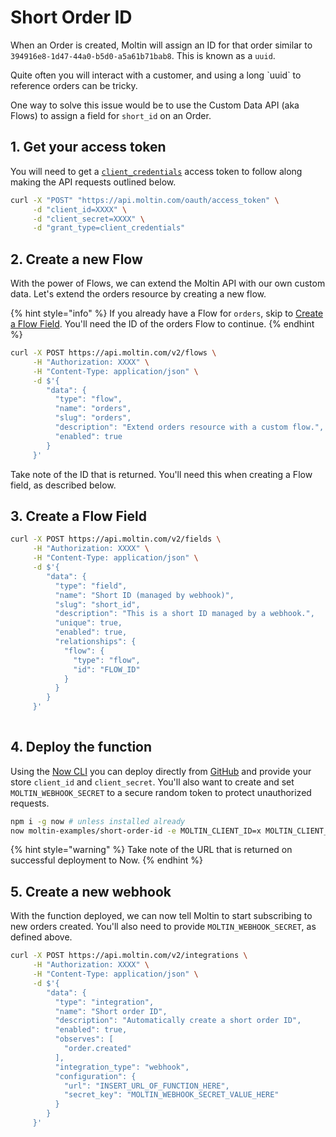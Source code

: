 # Short Order ID

When an Order is created, Moltin will assign an ID for that order similar to `394916e8-1d47-44a0-b5d0-a5a61b71bab8`. This is known as a `uuid`.

Quite often you will interact with a customer, and using a long \`uuid\` to reference orders can be tricky.

One way to solve this issue would be to use the Custom Data API \(aka Flows\) to assign a field for `short_id` on an Order.

## 1. Get your access token

You will need to get a [`client_credentials`](https://docs.moltin.com/basics/authentication/client-credential-token) access token to follow along making the API requests outlined below.

```bash
curl -X "POST" "https://api.moltin.com/oauth/access_token" \
     -d "client_id=XXXX" \
     -d "client_secret=XXXX" \
     -d "grant_type=client_credentials"
```

## 2. Create a new Flow

With the power of Flows, we can extend the Moltin API with our own custom data. Let's extend the orders resource by creating a new flow.

{% hint style="info" %}
If you already have a Flow for `orders`, skip to [Create a Flow Field](short-order-id.md#2-create-a-flow-field). You'll need the ID of the orders Flow to continue.
{% endhint %}

```bash
curl -X POST https://api.moltin.com/v2/flows \
     -H "Authorization: XXXX" \
     -H "Content-Type: application/json" \
     -d $'{
        "data": {
          "type": "flow",
          "name": "orders",
          "slug": "orders",
          "description": "Extend orders resource with a custom flow.",
          "enabled": true
        }
     }'
```

Take note of the ID that is returned. You'll need this when creating a Flow field, as described below.

## 3. Create a Flow Field

```bash
curl -X POST https://api.moltin.com/v2/fields \
     -H "Authorization: XXXX" \
     -H "Content-Type: application/json" \
     -d $'{
        "data": {
          "type": "field",
          "name": "Short ID (managed by webhook)",
          "slug": "short_id",
          "description": "This is a short ID managed by a webhook.",
          "unique": true,
          "enabled": true,
          "relationships": {
            "flow": {
              "type": "flow",
              "id": "FLOW_ID"
            }
          }
        }
     }'
   
```

## 4. Deploy the function

Using the [Now CLI](https://zeit.co/now) you can deploy directly from [GitHub](https://github.com/moltin-examples/short-order-id) and provide your store `client_id` and `client_secret`. You'll also want to create and set `MOLTIN_WEBHOOK_SECRET` to a secure random token to protect unauthorized requests.

```bash
npm i -g now # unless installed already
now moltin-examples/short-order-id -e MOLTIN_CLIENT_ID=x MOLTIN_CLIENT_SECRET=x MOLTIN_WEBHOOK_SECRET=x
```

{% hint style="warning" %}
Take note of the URL that is returned on successful deployment to Now.
{% endhint %}

## 5. Create a new webhook

With the function deployed, we can now tell Moltin to start subscribing to new orders created. You'll also need to provide `MOLTIN_WEBHOOK_SECRET`, as defined above.

```bash
curl -X POST https://api.moltin.com/v2/integrations \
     -H "Authorization: XXXX" \
     -H "Content-Type: application/json" \
     -d $'{
        "data": {
          "type": "integration",
          "name": "Short order ID",
          "description": "Automatically create a short order ID",
          "enabled": true,
          "observes": [
            "order.created"
          ],
          "integration_type": "webhook",
          "configuration": {
            "url": "INSERT_URL_OF_FUNCTION_HERE",
            "secret_key": "MOLTIN_WEBHOOK_SECRET_VALUE_HERE"
          }
        }
     }'
```




